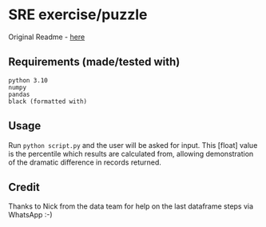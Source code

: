 #  SRE exercise/puzzle

Original Readme - [here](./original-data/README.md)

## Requirements (made/tested with)

```
python 3.10
numpy
pandas
black (formatted with)
```

## Usage

Run `python script.py` and the user will be asked for input.  This [float] value is the percentile which results are calculated from, allowing demonstration of the dramatic difference in records returned.

## Credit

Thanks to Nick from the data team for help on the last dataframe steps via WhatsApp :-)